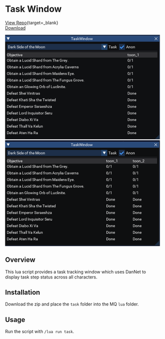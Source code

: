 # Task Window

[View Repo](https://github.com/aquietone/taskwindow){target=_blank}  
[Download](https://github.com/aquietone/taskwindow/-/archive/main/taskwindow-main.zip)  

![](../images/taskwindow/taskwindow.png) ![](../images/taskwindow/taskwindow_dannet.png)

## Overview

This lua script provides a task tracking window which uses DanNet to display task step status across all characters.

## Installation

Download the zip and place the `task` folder into the MQ `lua` folder.

## Usage

Run the script with `/lua run task`.
